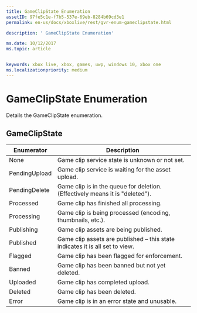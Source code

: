 ```yaml
---
title: GameClipState Enumeration
assetID: 97fe5c1e-f7b5-537e-69eb-8284b69cd3e1
permalink: en-us/docs/xboxlive/rest/gvr-enum-gameclipstate.html

description: ' GameClipState Enumeration'

ms.date: 10/12/2017
ms.topic: article


keywords: xbox live, xbox, games, uwp, windows 10, xbox one
ms.localizationpriority: medium
---
```



# GameClipState Enumeration
Details the GameClipState enumeration. 
<a id="ID4ET"></a>

 
## GameClipState
 
| <b>Enumerator</b>| <b>Description</b>| 
| --- | --- | 
| None | Game clip service state is unknown or not set.| 
| PendingUpload | Game clip service is waiting for the asset upload.| 
| PendingDelete | Game clip is in the queue for deletion. (Effectively means it is "deleted").| 
| Processed | Game clip has finished all processing.| 
| Processing| Game clip is being processed (encoding, thumbnails, etc.).| 
| Publishing| Game clip assets are being published.| 
| Published| Game clip assets are published – this state indicates it is all set to view.| 
| Flagged| Game clip has been flagged for enforcement.| 
| Banned| Game clip has been banned but not yet deleted.| 
| Uploaded| Game clip has completed upload.| 
| Deleted| Game clip has been deleted.| 
| Error| Game clip is in an error state and unusable.| 
  